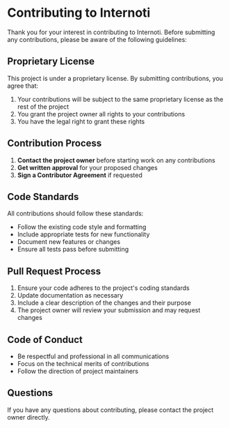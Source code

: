 # Contributing to Internoti

Thank you for your interest in contributing to Internoti. Before submitting any contributions, please be aware of the following guidelines:

## Proprietary License

This project is under a proprietary license. By submitting contributions, you agree that:

1. Your contributions will be subject to the same proprietary license as the rest of the project
2. You grant the project owner all rights to your contributions
3. You have the legal right to grant these rights

## Contribution Process

1. **Contact the project owner** before starting work on any contributions
2. **Get written approval** for your proposed changes
3. **Sign a Contributor Agreement** if requested

## Code Standards

All contributions should follow these standards:

- Follow the existing code style and formatting
- Include appropriate tests for new functionality
- Document new features or changes
- Ensure all tests pass before submitting

## Pull Request Process

1. Ensure your code adheres to the project's coding standards
2. Update documentation as necessary
3. Include a clear description of the changes and their purpose
4. The project owner will review your submission and may request changes

## Code of Conduct

- Be respectful and professional in all communications
- Focus on the technical merits of contributions
- Follow the direction of project maintainers

## Questions

If you have any questions about contributing, please contact the project owner directly.